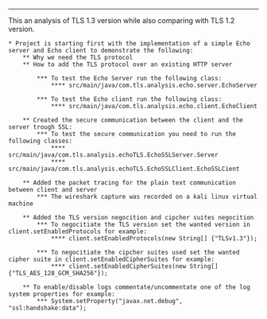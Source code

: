--------------------------------------------------------------------------------------------------------------------------------------------

This an analysis of TLS 1.3 version while also comparing with TLS 1.2 version.

	* Project is starting first with the implementation of a simple Echo server and Echo client to demonstrate the following:
		** Why we need the TLS protocol
		** How to add the TLS protocol over an existing HTTP server 
		
			*** To test the Echo Server run the following class:
				**** src/main/java/com.tls.analysis.echo.server.EchoServer
				
			*** To test the Echo client run the following class:
				**** src/main/java/com.tls.analysis.echo.client.EchoClient
				
		** Created the secure communication between the client and the server trough SSL:
			*** To test the secure communication you need to run the following classes:
				**** src/main/java/com.tls.analysis.echoTLS.EchoSSLServer.Server
				**** src/main/java/com.tls.analysis.echoTLS.EchoSSLClient.EchoSSLCient

		** Added the packet tracing for the plain text communication between client and server
			*** The wireshark capture was recorded on a kali linux virtual machine

		** Added the TLS version negocition and cipcher suites negocition
			*** To negocitiate the TLS version set the wanted version in client.setEnabledProtocols for example:
				**** client.setEnabledProtocols(new String[] {"TLSv1.3"});
				
			*** To negocitiate the cipcher suites used set the wanted cipher suite in client.setEnabledCipherSuites for example:
				**** client.setEnabledCipherSuites(new String[] {"TLS_AES_128_GCM_SHA256"});
		
		** To enable/disable logs commentate/uncommentate one of the log system properties for example:
			*** System.setProperty("javax.net.debug", "ssl:handshake:data");
	
